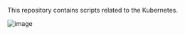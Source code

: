 This repository contains scripts related to the Kubernetes.

![image](https://github.com/user-attachments/assets/25bf0774-a95e-4b99-ba2c-66af6cf86197)


